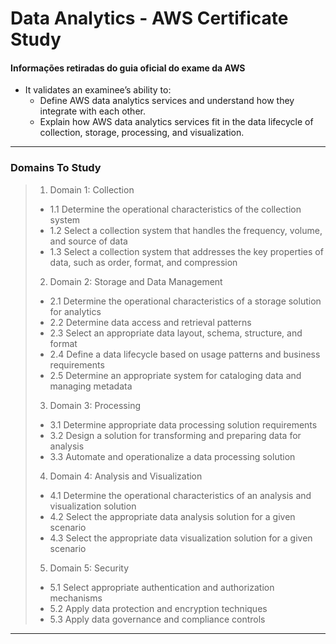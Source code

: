 <h1>Data Analytics - AWS Certificate Study </h1>

#### Informações retiradas do guia oficial do exame da AWS

- It validates an examinee’s ability to:
    - Define AWS data analytics services and understand how they integrate with each other.
    - Explain how AWS data analytics services fit in the data lifecycle of collection, storage, processing, and visualization.

---

### Domains To Study

> 1. Domain 1: Collection
>   - 1.1 Determine the operational characteristics of the collection system
>   - 1.2 Select a collection system that handles the frequency, volume, and source of data
>   - 1.3 Select a collection system that addresses the key properties of data, such as order, format, and compression
> 2. Domain 2: Storage and Data Management
>   - 2.1 Determine the operational characteristics of a storage solution for analytics
>   - 2.2 Determine data access and retrieval patterns
>   - 2.3 Select an appropriate data layout, schema, structure, and format
>   - 2.4 Define a data lifecycle based on usage patterns and business requirements
>   - 2.5 Determine an appropriate system for cataloging data and managing metadata
> 3. Domain 3: Processing
>   - 3.1 Determine appropriate data processing solution requirements
>   - 3.2 Design a solution for transforming and preparing data for analysis
>   - 3.3 Automate and operationalize a data processing solution
> 4. Domain 4: Analysis and Visualization
>   - 4.1 Determine the operational characteristics of an analysis and visualization solution
>   - 4.2 Select the appropriate data analysis solution for a given scenario
>   - 4.3 Select the appropriate data visualization solution for a given scenario
> 5. Domain 5: Security
>   - 5.1 Select appropriate authentication and authorization mechanisms
>   - 5.2 Apply data protection and encryption techniques
>   - 5.3 Apply data governance and compliance controls

---